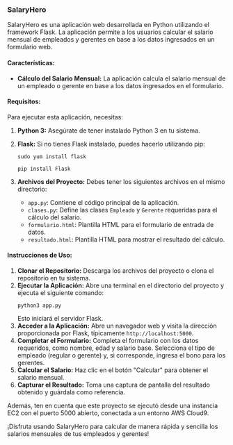 ### SalaryHero

SalaryHero es una aplicación web desarrollada en Python utilizando el framework Flask. La aplicación permite a los usuarios calcular el salario mensual de empleados y gerentes en base a los datos ingresados en un formulario web.

#### Características:

- **Cálculo del Salario Mensual:** La aplicación calcula el salario mensual de un empleado o gerente en base a los datos ingresados en el formulario.

#### Requisitos:

Para ejecutar esta aplicación, necesitas:

1. **Python 3:** Asegúrate de tener instalado Python 3 en tu sistema.
2. **Flask:** Si no tienes Flask instalado, puedes hacerlo utilizando pip:
   ```
   sudo yum install flask
   ```

   ```
   pip install Flask
   ```
4. **Archivos del Proyecto:** Debes tener los siguientes archivos en el mismo directorio:
   - `app.py`: Contiene el código principal de la aplicación.
   - `clases.py`: Define las clases `Empleado` y `Gerente` requeridas para el cálculo del salario.
   - `formulario.html`: Plantilla HTML para el formulario de entrada de datos.
   - `resultado.html`: Plantilla HTML para mostrar el resultado del cálculo.

#### Instrucciones de Uso:

1. **Clonar el Repositorio:** Descarga los archivos del proyecto o clona el repositorio en tu sistema.
2. **Ejecutar la Aplicación:** Abre una terminal en el directorio del proyecto y ejecuta el siguiente comando:
   ```
   python3 app.py
   ```
   Esto iniciará el servidor Flask.
3. **Acceder a la Aplicación:** Abre un navegador web y visita la dirección proporcionada por Flask, típicamente `http://localhost:5000`.
4. **Completar el Formulario:** Completa el formulario con los datos requeridos, como nombre, edad y salario base. Selecciona el tipo de empleado (regular o gerente) y, si corresponde, ingresa el bono para los gerentes.
5. **Calcular el Salario:** Haz clic en el botón "Calcular" para obtener el salario mensual.
6. **Capturar el Resultado:** Toma una captura de pantalla del resultado obtenido y guárdala como referencia.

Además, ten en cuenta que este proyecto se ejecutó desde una instancia EC2 con el puerto 5000 abierto, conectada a un entorno AWS Cloud9.

¡Disfruta usando SalaryHero para calcular de manera rápida y sencilla los salarios mensuales de tus empleados y gerentes!
